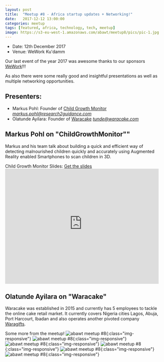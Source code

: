 ```yaml
---
layout: post
title:  "Meetup #8 - Africa startup updates + Networking!"
date:   2017-12-12 13:00:00
categories: meetup
tags: [featured, africa, technology, tech, meetup]
image: https://s3-eu-west-1.amazonaws.com/abawt/meetup8/pics/pic-1.jpg
---
```

- Date: 12th December 2017
- Venue: WeWork Ku'damm

Our last event of the year 2017 was awesome thanks to our sponsors [WeWork](https://www.wework.com/)!!!

As also there were some really good and insightful presentations as well as multiple networking opportunities.

## Presenters:

* Markus Pohl: Founder of [Child Growth Monitor](https://childgrowthmonitor.org/)  *[markus.pohl@research2guidance.com](mailto:markus.pohl@research2guidance.com)*
* Olatunde Ayilara: Founder of [Waracake](https://waracake.com/) *[tunde@waracake.com](mailto:tunde@waracake.com)*

## Markus Pohl on "ChildGrowthMonitor""
Markus and his team talk about building a quick and efficient way of detecting malnourished children quickly and accurately using Augmented Reality enabled Smartphones to scan children in 3D.

Child Growth Monitor Slides:
<a href="https://s3-eu-west-1.amazonaws.com/abawt/meetup8/material/ChildGrowthMonitor-PitchDeck-2017-12-10.pptx" download>Get the slides</a>
<embed src="https://s3-eu-west-1.amazonaws.com/abawt/meetup8/material/ChildGrowthMonitor-PitchDeck-2017-12-10.pptx" width="500" height="375" type='application/pdf'>

## Olatunde Ayilara on "Waracake"
Waracake was established in 2015 and currently has 5 employees to tackle the online cake retail market. It currently covers Nigeria cities Lagos, Abuja, Port Harcourt, Ibadan and also operates another pivoted company [Waragifts](https://waragifts.com/).


Some more from the meetup!
![abawt meetup #8](https://s3-eu-west-1.amazonaws.com/abawt/meetup8/pics/pic-2.jpg){:class="img-responsive"}
![abawt meetup #8](https://s3-eu-west-1.amazonaws.com/abawt/meetup8/pics/pic-3.jpg){:class="img-responsive"}
![abawt meetup #8](https://s3-eu-west-1.amazonaws.com/abawt/meetup8/pics/pic-4.jpg){:class="img-responsive"}
![abawt meetup #8](https://s3-eu-west-1.amazonaws.com/abawt/meetup8/pics/pic-5.jpg){:class="img-responsive"}
![abawt meetup #8](https://s3-eu-west-1.amazonaws.com/abawt/meetup8/pics/pic-6.jpg){:class="img-responsive"}
![abawt meetup #8](https://s3-eu-west-1.amazonaws.com/abawt/meetup8/pics/pic-7.jpg){:class="img-responsive"}
